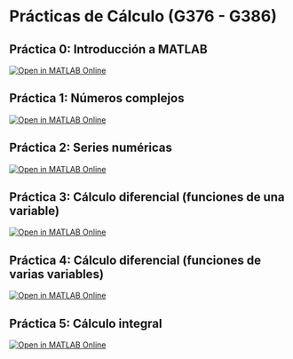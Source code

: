 # Prácticas de Cálculo (G376 - G386)

## Práctica 0: Introducción a MATLAB

[![Open in MATLAB Online](https://www.mathworks.com/images/responsive/global/open-in-matlab-online.svg)](https://matlab.mathworks.com/open/github/v1?repo=InMaths/Practicas_MATLAB&file=G376_G386_Calculo/Calculo_00_introMatlab.mlx)

## Práctica 1: Números complejos

[![Open in MATLAB Online](https://www.mathworks.com/images/responsive/global/open-in-matlab-online.svg)](https://matlab.mathworks.com/open/github/v1?repo=InMaths/Practicas_MATLAB&file=G376_G386_Calculo/Calculo_01_complejos.mlx)

## Práctica 2: Series numéricas

[![Open in MATLAB Online](https://www.mathworks.com/images/responsive/global/open-in-matlab-online.svg)](https://matlab.mathworks.com/open/github/v1?repo=InMaths/Practicas_MATLAB&file=G376_G386_Calculo/Calculo_02_series.mlx)

## Práctica 3: Cálculo diferencial (funciones de una variable)

[![Open in MATLAB Online](https://www.mathworks.com/images/responsive/global/open-in-matlab-online.svg)](https://matlab.mathworks.com/open/github/v1?repo=InMaths/Practicas_MATLAB&file=G376_G386_Calculo/Calculo_03_funciones.mlx)

## Práctica 4: Cálculo diferencial (funciones de varias variables)

[![Open in MATLAB Online](https://www.mathworks.com/images/responsive/global/open-in-matlab-online.svg)](https://matlab.mathworks.com/open/github/v1?repo=InMaths/Practicas_MATLAB&file=G376_G386_Calculo/Calculo_04_funciones3D.mlx)

## Práctica 5: Cálculo integral

[![Open in MATLAB Online](https://www.mathworks.com/images/responsive/global/open-in-matlab-online.svg)](https://matlab.mathworks.com/open/github/v1?repo=InMaths/Practicas_MATLAB&file=G376_G386_Calculo/Calculo_05_integral.mlx)
